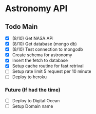 # Astronomy API

## Todo Main
- [x] (8/10) Get NASA API 
- [x] (8/10) Get database (mongo db)
- [x] (8/10) Test connection to mongodb
- [x] Create schema for astronomy
- [x] Insert the fetch to database
- [x] Setup cache routine for fast retrival 
- [ ] Setup rate limit 5 request per 10 minute
- [ ] Deploy to heroku

### Future (If had the time)
- [ ] Deploy to Digital Ocean
- [ ] Setup Domain name